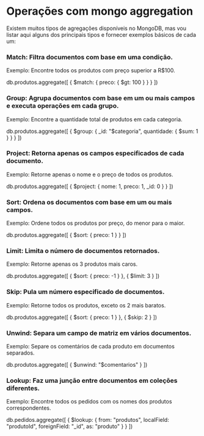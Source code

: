 # Operações com mongo aggregation

Existem muitos tipos de agregações disponíveis no MongoDB, mas vou listar aqui alguns dos principais tipos e fornecer exemplos básicos de cada um:

### Match: Filtra documentos com base em uma condição.
Exemplo: Encontre todos os produtos com preço superior a R$100.


db.produtos.aggregate([
    {
        $match: {
            preco: { $gt: 100 }
        }
    }
])

### Group: Agrupa documentos com base em um ou mais campos e executa operações em cada grupo.
Exemplo: Encontre a quantidade total de produtos em cada categoria.


db.produtos.aggregate([
    {
        $group: {
            _id: "$categoria",
            quantidade: { $sum: 1 }
        }
    }
])


### Project: Retorna apenas os campos especificados de cada documento.
Exemplo: Retorne apenas o nome e o preço de todos os produtos.


db.produtos.aggregate([
    {
        $project: {
            nome: 1,
            preco: 1,
            _id: 0
        }
    }
])


### Sort: Ordena os documentos com base em um ou mais campos.
Exemplo: Ordene todos os produtos por preço, do menor para o maior.


db.produtos.aggregate([
    {
        $sort: {
            preco: 1
        }
    }
])


### Limit: Limita o número de documentos retornados.
Exemplo: Retorne apenas os 3 produtos mais caros.


db.produtos.aggregate([
    {
        $sort: {
            preco: -1
        }
    },
    {
        $limit: 3
    }
])


### Skip: Pula um número especificado de documentos.
Exemplo: Retorne todos os produtos, exceto os 2 mais baratos.


db.produtos.aggregate([
    {
        $sort: {
            preco: 1
        }
    },
    {
        $skip: 2
    }
])


### Unwind: Separa um campo de matriz em vários documentos.
Exemplo: Separe os comentários de cada produto em documentos separados.


db.produtos.aggregate([
    {
        $unwind: "$comentarios"
    }
])


### Lookup: Faz uma junção entre documentos em coleções diferentes.
Exemplo: Encontre todos os pedidos com os nomes dos produtos correspondentes.


db.pedidos.aggregate([
    {
        $lookup: {
            from: "produtos",
            localField: "produtoId",
            foreignField: "_id",
            as: "produto"
        }
    }
])
